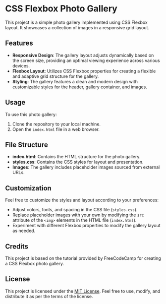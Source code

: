 # CSS Flexbox Photo Gallery

This project is a simple photo gallery implemented using CSS Flexbox layout. It showcases a collection of images in a responsive grid layout.

## Features

- **Responsive Design**: The gallery layout adjusts dynamically based on the screen size, providing an optimal viewing experience across various devices.
- **Flexbox Layout**: Utilizes CSS Flexbox properties for creating a flexible and adaptive grid structure for the gallery.
- **Styling**: The gallery features a clean and modern design with customizable styles for the header, gallery container, and images.

## Usage

To use this photo gallery:

1. Clone the repository to your local machine.
2. Open the `index.html` file in a web browser.

## File Structure

- **index.html**: Contains the HTML structure for the photo gallery.
- **styles.css**: Contains the CSS styles for layout and presentation.
- **Images**: The gallery includes placeholder images sourced from external URLs.

## Customization

Feel free to customize the styles and layout according to your preferences:

- Adjust colors, fonts, and spacing in the CSS file (`styles.css`).
- Replace placeholder images with your own by modifying the `src` attribute of the `<img>` elements in the HTML file (`index.html`).
- Experiment with different Flexbox properties to modify the gallery layout as needed.

## Credits

This project is based on the tutorial provided by FreeCodeCamp for creating a CSS Flexbox photo gallery.

## License

This project is licensed under the [MIT License](LICENSE). Feel free to use, modify, and distribute it as per the terms of the license.
